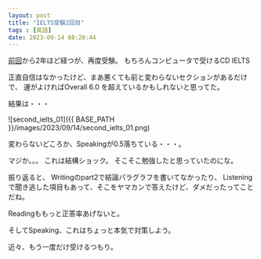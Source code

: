 ```yaml
---
layout: post
title: "IELTS受験2回目"
tags : [英語]
date: 2023-09-14 08:20:44
---
```


[前回](/2021/08/07/first-challenge-ielts)から2年ほど経つが、再度受験。
もちろんコンピュータで受けるCD IELTS


正直自信はなかったけど、まあ悪くても前と変わらないセクションがあるだけで、
運がよければOverall 6.0 を超えているかもしれないと思ってた。

結果は・・・

![second_ielts_01]({{ BASE_PATH }}/images/2023/09/14/second_ielts_01.png)


変わらないどころか、Speakingが0.5落ちている・・・。

マジか。。。
これは結構ショック。
そこそこ勉強したと思っていたのにな。

振り返ると、
Writingのpart2で結論パラグラフを書いてなかったり、
Listeningで聞き逃した項目もあって、そこをヤマカンで答えたけど、ダメだったってことだね。

Readingももっと正答率あげないと。

そしてSpeaking、これはちょっと本気で対策しよう。

近々、もう一度だけ受けるつもり。











